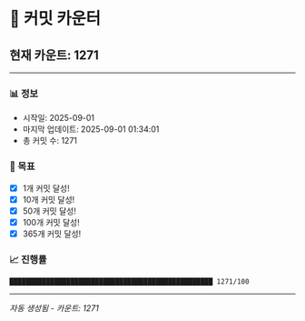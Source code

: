# 🔢 커밋 카운터

## 현재 카운트: 1271

---

### 📊 정보
- 시작일: 2025-09-01
- 마지막 업데이트: 2025-09-01 01:34:01
- 총 커밋 수: 1271

### 🎯 목표
- [x] 1개 커밋 달성!
- [x] 10개 커밋 달성!
- [x] 50개 커밋 달성!
- [x] 100개 커밋 달성!
- [x] 365개 커밋 달성!

### 📈 진행률
```
██████████████████████████████████████████████████ 1271/100
```

---
*자동 생성됨 - 카운트: 1271*
